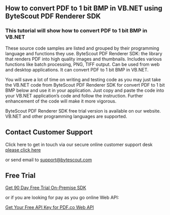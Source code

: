 ## How to convert PDF to 1 bit BMP in VB.NET using ByteScout PDF Renderer SDK

### This tutorial will show how to convert PDF to 1 bit BMP in VB.NET

These source code samples are listed and grouped by their programming language and functions they use. ByteScout PDF Renderer SDK: the library that renders PDF into high quality images and thumbnails. Includes various functions like batch processing, PNG, TIFF output. Can be used from web and desktop applications. It can convert PDF to 1 bit BMP in VB.NET.

You will save a lot of time on writing and testing code as you may just take the VB.NET code from ByteScout PDF Renderer SDK for convert PDF to 1 bit BMP below and use it in your application. Just copy and paste the code into your VB.NET application’s code and follow the instruction. Further enhancement of the code will make it more vigorous.

ByteScout PDF Renderer SDK free trial version is available on our website. VB.NET and other programming languages are supported.

## Contact Customer Support

Click here to get in touch via our secure online customer support desk [please click here](https://bytescout.zendesk.com/hc/en-us/requests/new?subject=ByteScout%20PDF%20Renderer%20SDK%20Question)

or send email to [support@bytescout.com](mailto:support@bytescout.com?subject=ByteScout%20PDF%20Renderer%20SDK%20Question) 

## Free Trial

[Get 90 Day Free Trial On-Premise SDK](https://bytescout.com/download/web-installer?utm_source=github-readme)

or if you are looking for pay as you go online Web API:

[Get Your Free API Key for PDF.co Web API](https://pdf.co/documentation/api?utm_source=github-readme)